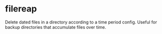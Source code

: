 # filereap

Delete dated files in a directory according to a time period config.
Useful for backup directories that accumulate files over time.
